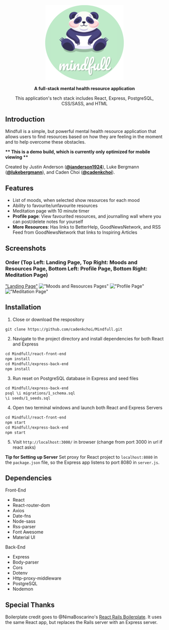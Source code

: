 <!-- TITLE -->
<div align="center">
<img src="./public/images/mindfull_logo_rounded.png" width="250"/>
<p><b>A full-stack mental health resource application</b></p>
<p>This application's tech stack includes React, Express, PostgreSQL, CSS/SASS, and HTML</p>
</div>

<!-- INTRODUCTION -->

## Introduction

Mindfull is a simple, but powerful mental health resource application that allows users to find resources based on how they are feeling in the moment and to help overcome these obstacles.

<b>** This is a demo build, which is currently only optimized for mobile viewing **</b>

Created by Justin Anderson ([**@janderson1924**](https://github.com/janderson1924)), Luke Bergmann ([**@lukebergmann**](https://github.com/lukebergmann)), and Caden Choi ([**@cadenkchoi**](https://github.com/cadenkchoi)).

<!-- FEATURES -->

## Features

- List of moods, when selected show resources for each mood
- Ability to favourite/unfavourite resources
- Meditation page with 10 minute timer
- **Profile page**: View favourited resources, and journalling wall where you can post/delete notes for yourself
- **More Resources**: Has links to BetterHelp, GoodNewsNetwork, and RSS Feed from GoodNewsNetwork that links to Inspiring Articles

## Screenshots

### Order (Top Left: Landing Page, Top Right: Moods and Resources Page, Bottom Left: Profile Page, Bottom Right: Meditation Page)

["Landing Page"](https://github.com/cadenkchoi/Mindfull/blob/master/public/images/landing_page.gif?raw=true)
!["Moods and Resources Pages"](https://github.com/cadenkchoi/Mindfull/blob/master/public/images/mood_resource.gif?raw=true)
!["Profile Page"](https://github.com/cadenkchoi/Mindfull/blob/master/public/images/profile_page.gif?raw=true)
!["Meditation Page"](https://github.com/cadenkchoi/Mindfull/blob/master/public/images/meditating.gif?raw=true)

<!-- INSTALLATION -->

## Installation

1. Close or download the respository

```
git clone https://github.com/cadenkchoi/Mindfull.git
```

2. Navigate to the project directory and install dependencies for both React and Express

```
cd Mindfull/react-front-end
npm install
cd Mindfull/express-back-end
npm install
```

3. Run reset on PostgreSQL database in Express and seed files

```
cd Mindfull/express-back-end
psql \i migrations/1_schema.sql
\i seeds/1_seeds.sql
```

4. Open two terminal windows and launch both React and Express Servers

```
cd Mindfull/react-front-end
npm start
cd Mindfull/express-back-end
npm start
```

5. Visit `http://localhost:3000/` in browser
   (change from port 3000 in url if react asks)

<b>Tip for Setting up Server</b>
Set proxy for React project to `localhost:8080` in the `package.json` file, so the Express app listens to port 8080 in `server.js`.

## Dependencies

Front-End

- React
- React-router-dom
- Axios
- Date-fns
- Node-sass
- Rss-parser
- Font Awesome
- Material UI

Back-End

- Express
- Body-parser
- Cors
- Dotenv
- Http-proxy-middleware
- PostgreSQL
- Nodemon

## Special Thanks

Boilerplate credit goes to @NimaBoscarino's [React Rails Boilerplate](https://github.com/NimaBoscarino/react-rails-boilerplate). It uses the same React app, but replaces the Rails server with an Express server.
